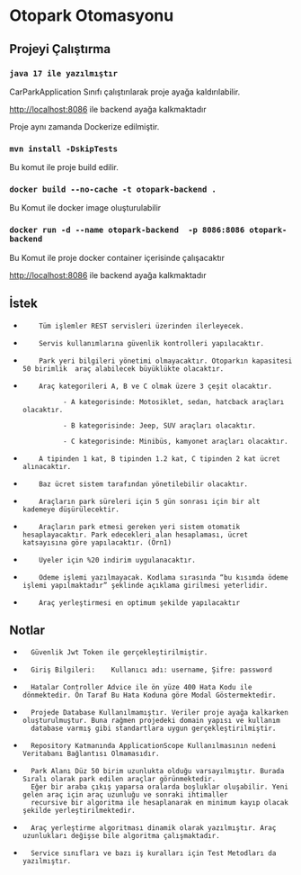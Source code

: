 # Otopark Otomasyonu

## Projeyi Çalıştırma

### `java 17 ile yazılmıştır`

CarParkApplication Sınıfı çalıştırılarak proje ayağa kaldırılabilir.

[http://localhost:8086](http://localhost:8086)
ile backend ayağa kalkmaktadır

Proje aynı zamanda Dockerize edilmiştir.

### `mvn install -DskipTests`

Bu komut ile proje build edilir.

### `docker build --no-cache -t otopark-backend .`

Bu Komut ile docker image oluşturulabilir

### `docker run -d --name otopark-backend  -p 8086:8086 otopark-backend`

Bu Komut ile proje docker container içerisinde çalışacaktır

[http://localhost:8086](http://localhost:8086)
ile backend ayağa kalkmaktadır

## İstek

-         Tüm işlemler REST servisleri üzerinden ilerleyecek.

-         Servis kullanımlarına güvenlik kontrolleri yapılacaktır.

-         Park yeri bilgileri yönetimi olmayacaktır. Otoparkın kapasitesi 50 birimlik  araç alabilecek büyüklükte olacaktır.

-         Araç kategorileri A, B ve C olmak üzere 3 çeşit olacaktır.

                - A kategorisinde: Motosiklet, sedan, hatcback araçları olacaktır.

                - B kategorisinde: Jeep, SUV araçları olacaktır.

                - C kategorisinde: Minibüs, kamyonet araçları olacaktır.

-         A tipinden 1 kat, B tipinden 1.2 kat, C tipinden 2 kat ücret alınacaktır.

-         Baz ücret sistem tarafından yönetilebilir olacaktır.

-         Araçların park süreleri için 5 gün sonrası için bir alt kademeye düşürülecektir.

-         Araçların park etmesi gereken yeri sistem otomatik hesaplayacaktır. Park edecekleri alan hesaplaması, ücret katsayısına göre yapılacaktır. (Örn1)

-         Üyeler için %20 indirim uygulanacaktır.

-         Ödeme işlemi yazılmayacak. Kodlama sırasında “bu kısımda ödeme işlemi yapılmaktadır” şeklinde açıklama girilmesi yeterlidir.

-         Araç yerleştirmesi en optimum şekilde yapılacaktır


## Notlar

-       Güvenlik Jwt Token ile gerçekleştirilmiştir.

-       Giriş Bilgileri:    Kullanıcı adı: username, Şifre: password 

-       Hatalar Controller Advice ile ön yüze 400 Hata Kodu ile dönmektedir. Ön Taraf Bu Hata Koduna göre Modal Göstermektedir.

-       Projede Database Kullanılmamıştır. Veriler proje ayağa kalkarken oluşturulmuştur. Buna rağmen projedeki domain yapısı ve kullanım
        database varmış gibi standartlara uygun gerçekleştirilmiştir.

-       Repository Katmanında ApplicationScope Kullanılmasının nedeni Veritabanı Bağlantısı Olmamasıdır.

-       Park Alanı Düz 50 birim uzunlukta olduğu varsayılmıştır. Burada Sıralı olarak park edilen araçlar görünmektedir.
        Eğer bir araba çıkış yaparsa oralarda boşluklar oluşabilir. Yeni gelen araç için araç uzunluğu ve sonraki ihtimaller 
        recursive bir algoritma ile hesaplanarak en minimum kayıp olacak şekilde yerleştirilmektedir.
        
-       Araç yerleştirme algoritması dinamik olarak yazılmıştır. Araç uzunlukları değişse bile algoritma çalışmaktadır.

-       Service sınıfları ve bazı iş kuralları için Test Metodları da yazılmıştır.
